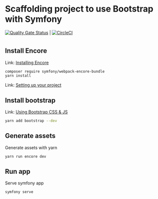 # Scaffolding project to use Bootstrap with Symfony

[![Quality Gate Status](https://sonarcloud.io/api/project_badges/measure?project=jacanales_sf-bootstrap-scaffolding&metric=alert_status)](https://sonarcloud.io/dashboard?id=jacanales_sf-bootstrap-scaffolding) | 
[![CircleCI](https://circleci.com/gh/jacanales/sf-bootstrap-scaffolding.svg?style=svg)](https://circleci.com/gh/jacanales/sf-bootstrap-scaffolding)


# 

## Install Encore

Link: [Installing Encore](https://symfony.com/doc/current/frontend/encore/installation.html)
```bash
composer require symfony/webpack-encore-bundle
yarn install
```

Link: [Setting up your project](https://symfony.com/doc/current/frontend/encore/simple-example.html)

## Install bootstrap

Link: [Using Bootstrap CSS & JS](https://symfony.com/doc/current/frontend/encore/bootstrap.html)
```bash
yarn add bootstrap --dev
```

## Generate assets

Generate assets with yarn
```bash
yarn run encore dev
```

## Run app

Serve symfony app
```bash
symfony serve
```